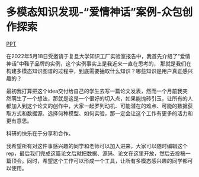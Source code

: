 # 多模态知识发现-“爱情神话”案例-众包创作探索

[PPT]([https://github.com/mniepert/mmkb](https://github.com/wangmengsd/BforBusy/blob/main/%E4%B8%9C%E5%8D%97%E5%A4%A7%E5%AD%A6%E7%8E%8B%E8%90%8C-%E5%A4%8D%E6%97%A6%E5%A4%A7%E5%AD%A6%E7%9F%A5%E8%AF%86%E5%B7%A5%E5%8E%82%E5%AE%9E%E9%AA%8C%E5%AE%A4%E6%8A%A5%E5%91%8A.pdf))

在2022年5月18日受邀请于复旦大学知识工厂实验室报告中，我首先介绍了“爱情神话”中鞋子品牌的实例，这个实例事实上是我近来一直在思考的，
那就是我们在构建多模态知识图谱的过程中，到底需要抽取什么知识？哪些知识是用户真正感兴趣的？

最初我打算把这个idea交付给自己的学生去写一篇论文发表，然而一个月前我突然萌生了一个想法，那就是这是一个很好的切入点，如果能抛砖引玉，让所有的人都加入到这个论文的创作中，大家一起罗列动机、可能潜在的难点、可能的数据获取方式和数据源、选择何种模型、如何实验，那一定会让这个工作有更多的活力和更有意思。

科研的快乐在于分享和合作。

我希望所有对这件事感兴趣的同学和老师可以加入进来，大家可以随时编辑这个rep，最后我们完成这篇论文后就把数据、源码、论文在这里开放，然后去投稿一篇顶会。同时，希望这个工作可以形成一个工具，让所有多模态感兴趣的同学都可以使用。
